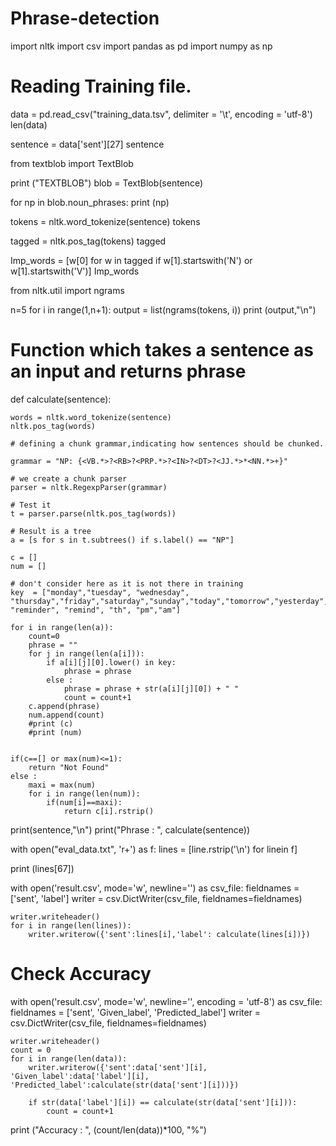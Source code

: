 # Phrase-detection
import nltk
import csv
import pandas as pd
import numpy as np
# Reading Training file.
data = pd.read_csv("training_data.tsv", delimiter = '\t', encoding = 'utf-8')
len(data)

sentence = data['sent'][27]
sentence

from textblob import TextBlob

print ("TEXTBLOB")
blob = TextBlob(sentence)

for np in blob.noun_phrases:
    print (np)
   
tokens = nltk.word_tokenize(sentence)
tokens


tagged = nltk.pos_tag(tokens)
tagged

Imp_words = [w[0] for w in tagged if w[1].startswith('N') or w[1].startswith('V')]
Imp_words

from nltk.util import ngrams

n=5
for i in range(1,n+1):
    output = list(ngrams(tokens, i))
    print (output,"\n")
    
# Function which takes a sentence as an input and returns phrase

def calculate(sentence):
    
    words = nltk.word_tokenize(sentence)
    nltk.pos_tag(words)
    
    # defining a chunk grammar,indicating how sentences should be chunked. 
    
    grammar = "NP: {<VB.*>?<RB>?<PRP.*>?<IN>?<DT>?<JJ.*>*<NN.*>+}"
    
    # we create a chunk parser
    parser = nltk.RegexpParser(grammar)
    
    # Test it 
    t = parser.parse(nltk.pos_tag(words))
    
    # Result is a tree 
    a = [s for s in t.subtrees() if s.label() == "NP"]
    
    c = []
    num = []
    
    # don't consider here as it is not there in training
    key  = ["monday","tuesday", "wednesday", "thursday","friday","saturday","sunday","today","tomorrow","yesterday", "reminder", "remind", "th", "pm","am"]
    
    for i in range(len(a)):
        count=0
        phrase = ""
        for j in range(len(a[i])):
            if a[i][j][0].lower() in key:
                phrase = phrase
            else :
                phrase = phrase + str(a[i][j][0]) + " "
                count = count+1
        c.append(phrase)
        num.append(count)
        #print (c)
        #print (num)
       
    
    if(c==[] or max(num)<=1):
        return "Not Found"
    else :
        maxi = max(num)
        for i in range(len(num)):
            if(num[i]==maxi):
                return c[i].rstrip()
                
 
print(sentence,"\n") 
print("Phrase  :   ", calculate(sentence))



with open("eval_data.txt", 'r+') as f:
    lines = [line.rstrip('\n') for linein f]
    
print (lines[67])


with open('result.csv', mode='w', newline='') as csv_file:
    fieldnames = ['sent', 'label']
    writer = csv.DictWriter(csv_file, fieldnames=fieldnames)
    
    writer.writeheader()
    for i in range(len(lines)):
        writer.writerow({'sent':lines[i],'label': calculate(lines[i])})
# Check Accuracy
with open('result.csv', mode='w', newline='', encoding = 'utf-8') as csv_file:
    fieldnames = ['sent', 'Given_label', 'Predicted_label']
    writer = csv.DictWriter(csv_file, fieldnames=fieldnames)
    
    writer.writeheader()
    count = 0
    for i in range(len(data)):
        writer.writerow({'sent':data['sent'][i], 'Given_label':data['label'][i], 'Predicted_label':calculate(str(data['sent'][i]))})
        
        if str(data['label'][i]) == calculate(str(data['sent'][i])):
            count = count+1
            
print ("Accuracy : ", (count/len(data))*100, "%")
   
